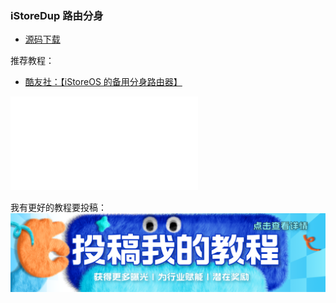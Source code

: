 ### iStoreDup 路由分身

* [源码下载](https://github.com/linkease/istoreos-in-docker)

推荐教程：

* [酷友社：【iStoreOS 的备用分身路由器】](https://www.bilibili.com/video/BV11XD6Y4EBE/?share_source=copy_web&vd_source=60661ff18afa37bbfca1f94f13563a45)

<iframe src="//player.bilibili.com/player.html?isOutside=true&aid=113453373128799&bvid=BV11XD6Y4EBE&cid=26687570140&p=1&autoplay=0" scrolling="no" border="0" frameborder="no" framespacing="0" allowfullscreen="true"></iframe>

我有更好的教程要投稿：
[![image](./picture/post.png)](/zh/guide/istore/software/post-my-tutorial.html)

